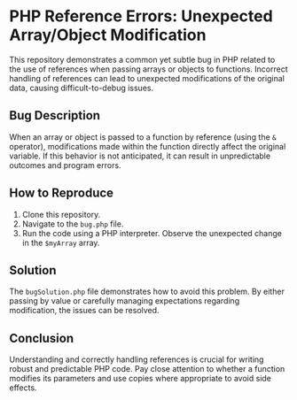 # PHP Reference Errors: Unexpected Array/Object Modification

This repository demonstrates a common yet subtle bug in PHP related to the use of references when passing arrays or objects to functions.  Incorrect handling of references can lead to unexpected modifications of the original data, causing difficult-to-debug issues.

## Bug Description

When an array or object is passed to a function by reference (using the `&` operator), modifications made within the function directly affect the original variable. If this behavior is not anticipated, it can result in unpredictable outcomes and program errors. 

## How to Reproduce

1. Clone this repository.
2. Navigate to the `bug.php` file.
3. Run the code using a PHP interpreter.  Observe the unexpected change in the `$myArray` array.

## Solution

The `bugSolution.php` file demonstrates how to avoid this problem.  By either passing by value or carefully managing expectations regarding modification, the issues can be resolved. 

## Conclusion

Understanding and correctly handling references is crucial for writing robust and predictable PHP code. Pay close attention to whether a function modifies its parameters and use copies where appropriate to avoid side effects.